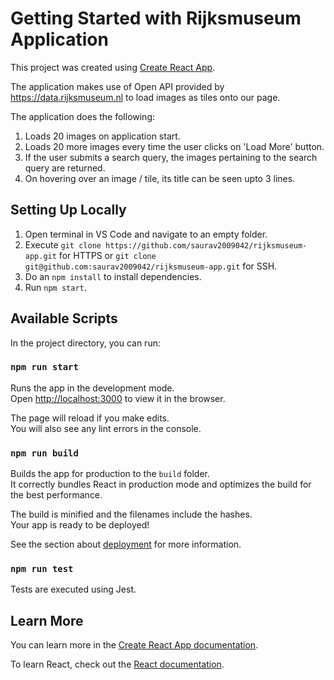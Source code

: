 # Getting Started with Rijksmuseum Application

This project was created using [Create React App](https://github.com/facebook/create-react-app).

The application makes use of Open API provided by https://data.rijksmuseum.nl to load images as tiles onto our page.

The application does the following:
1. Loads 20 images on application start.
2. Loads 20 more images every time the user clicks on 'Load More' button.
3. If the user submits a search query, the images pertaining to the search query are returned.
4. On hovering over an image / tile, its title can be seen upto 3 lines.

## Setting Up Locally

1. Open terminal in VS Code and navigate to an empty folder.
2. Execute `git clone https://github.com/saurav2009042/rijksmuseum-app.git` for HTTPS or `git clone git@github.com:saurav2009042/rijksmuseum-app.git` for SSH.
3. Do an `npm install` to install dependencies.
4. Run `npm start`.

## Available Scripts

In the project directory, you can run:

### `npm run start`

Runs the app in the development mode.\
Open [http://localhost:3000](http://localhost:3000) to view it in the browser.

The page will reload if you make edits.\
You will also see any lint errors in the console.

### `npm run build`

Builds the app for production to the `build` folder.\
It correctly bundles React in production mode and optimizes the build for the best performance.

The build is minified and the filenames include the hashes.\
Your app is ready to be deployed!

See the section about [deployment](https://facebook.github.io/create-react-app/docs/deployment) for more information.

### `npm run test`

Tests are executed using Jest.

## Learn More

You can learn more in the [Create React App documentation](https://facebook.github.io/create-react-app/docs/getting-started).

To learn React, check out the [React documentation](https://reactjs.org/).